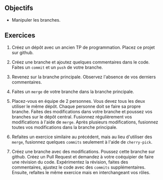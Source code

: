 Objectifs
---------

* Manipuler les branches.

Exercices
---------

1. Créez un dépôt avec un ancien TP de programmation. Placez ce projet sur
   github.

2. Créez une branche et ajoutez quelques commentaires dans le code. Faites un
   `commit` et un `push` de votre branche.

3. Revenez sur la branche principale. Observez l'absence de vos derniers
   commentaires.

4. Faites un `merge` de votre branche dans la branche principale.

5. Placez-vous en équipe de 2 personnes. Vous devez tous les deux utiliser le
   même dépôt. Chaque personne doit se faire sa propre branche. Faites des
   modifications dans votre branche et poussez vos branches sur le dépôt
   central. Fusionnez régulièrement vos modifications à l'aide de `merge`. Après
   plusieurs modifications, fusionnez toutes vos modifications dans la branche
   principale.

6. Refaites un exercice similaire au précédent, mais au lieu d'utiliser des
   `merge`, fusionnez quelques `commits` seulement à l'aide de `cherry-pick`.

7. Créez une branche avec des modifications. Poussez cette branche sur github.
   Créez un Pull Request et demandez à votre coéquipier de faire une révision du
   code. Expérimentez la révision, faites des commentaires, ajustez le code avec
   des `commits` supplémentaires. Ensuite, refaites le même exercice mais en
   interchangeant vos rôles.
